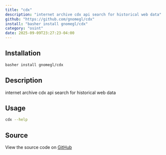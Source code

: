 ```yaml
---
title: "cdx"
description: "internet archive cdx api search for historical web data"
github: "https://github.com/gnomegl/cdx"
install: "basher install gnomegl/cdx"
category: "osint"
date: 2025-09-09T23:27:23-04:00
---
```


## Installation

```bash
basher install gnomegl/cdx
```

## Description

internet archive cdx api search for historical web data

## Usage

```bash
cdx --help
```

## Source

View the source code on [GitHub](https://github.com/gnomegl/cdx)
